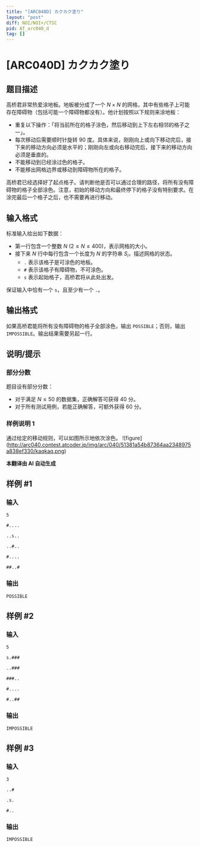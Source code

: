 ```yaml
---
title: "[ARC040D] カクカク塗り"
layout: "post"
diff: NOI/NOI+/CTSC
pid: AT_arc040_d
tag: []
---
```


# [ARC040D] カクカク塗り

## 题目描述

高桥君非常热爱涂地板。地板被分成了一个 $N \times N$ 的网格，其中有些格子上可能存在障碍物（包括可能一个障碍物都没有）。他计划按照以下规则来涂地板：

- 重复以下操作：「将当前所在的格子涂色，然后移动到上下左右相邻的格子之一」。
- 每次移动后需要顺时针旋转 $90$ 度。具体来说，刚刚向上或向下移动完后，接下来的移动方向必须是水平的；刚刚向左或向右移动完后，接下来的移动方向必须是垂直的。
- 不能移动到已经涂过色的格子。
- 不能移出网格边界或移动到障碍物所在的格子。

高桥君已经选择好了起点格子。请判断他是否可以通过合理的路径，将所有没有障碍物的格子全部涂色。注意，初始的移动方向和最终停下的格子没有特别要求。在涂完最后一个格子之后，也不需要再进行移动。

## 输入格式

标准输入给出如下数据：

- 第一行包含一个整数 $N\ (2 \leq N \leq 400)$，表示网格的大小。
- 接下来 $N$ 行中每行包含一个长度为 $N$ 的字符串 $S_i$，描述网格的状态。
  - `.` 表示该格子是可涂色的地板。
  - `#` 表示该格子有障碍物，不可涂色。
  - `s` 表示起始格子，高桥君将从此处出发。
  
保证输入中恰有一个 `s`，且至少有一个 `.`。

## 输出格式

如果高桥君能将所有没有障碍物的格子全部涂色，输出 `POSSIBLE`；否则，输出 `IMPOSSIBLE`。输出结果需要另起一行。

## 说明/提示

### 部分分数

题目设有部分分数：

- 对于满足 $N \leq 50$ 的数据集，正确解答可获得 $40$ 分。
- 对于所有测试用例，若能正确解答，可额外获得 $60$ 分。

### 样例说明 1

通过给定的移动规则，可以如图所示地依次涂色。 !\[figure\](http://arc040.contest.atcoder.jp/img/arc/040/51381a54b87364aa2348975a838ef330/kaqkaq.png)

 **本翻译由 AI 自动生成**

## 样例 #1

### 输入

```
5
#....
..s..
..#..
#....
##..#
```

### 输出

```
POSSIBLE
```

## 样例 #2

### 输入

```
5
s.###
..###
###..
#....
#..##
```

### 输出

```
IMPOSSIBLE
```

## 样例 #3

### 输入

```
3
..#
.s.
#..
```

### 输出

```
IMPOSSIBLE
```

